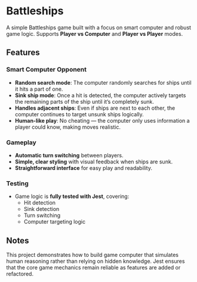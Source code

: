 # Battleships

A simple Battleships game built with a focus on smart computer and robust game logic. Supports **Player vs Computer** and **Player vs Player** modes.

## Features

### Smart Computer Opponent

- **Random search mode**: The computer randomly searches for ships until it hits a part of one.
- **Sink ship mode**: Once a hit is detected, the computer actively targets the remaining parts of the ship until it’s completely sunk.
- **Handles adjacent ships**: Even if ships are next to each other, the computer continues to target unsunk ships logically.
- **Human-like play**: No cheating — the computer only uses information a player could know, making moves realistic.

### Gameplay

- **Automatic turn switching** between players.
- **Simple, clear styling** with visual feedback when ships are sunk.
- **Straightforward interface** for easy play and readability.

### Testing

- Game logic is **fully tested with Jest**, covering:
  - Hit detection
  - Sink detection
  - Turn switching
  - Computer targeting logic

## Notes

This project demonstrates how to build game computer that simulates human reasoning rather than relying on hidden knowledge. Jest ensures that the core game mechanics remain reliable as features are added or refactored.
